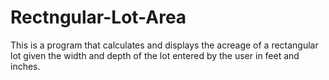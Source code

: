 # Rectngular-Lot-Area
This is a program that calculates and displays the acreage of a rectangular lot given the width and depth of the lot entered by the user in feet and inches. 
